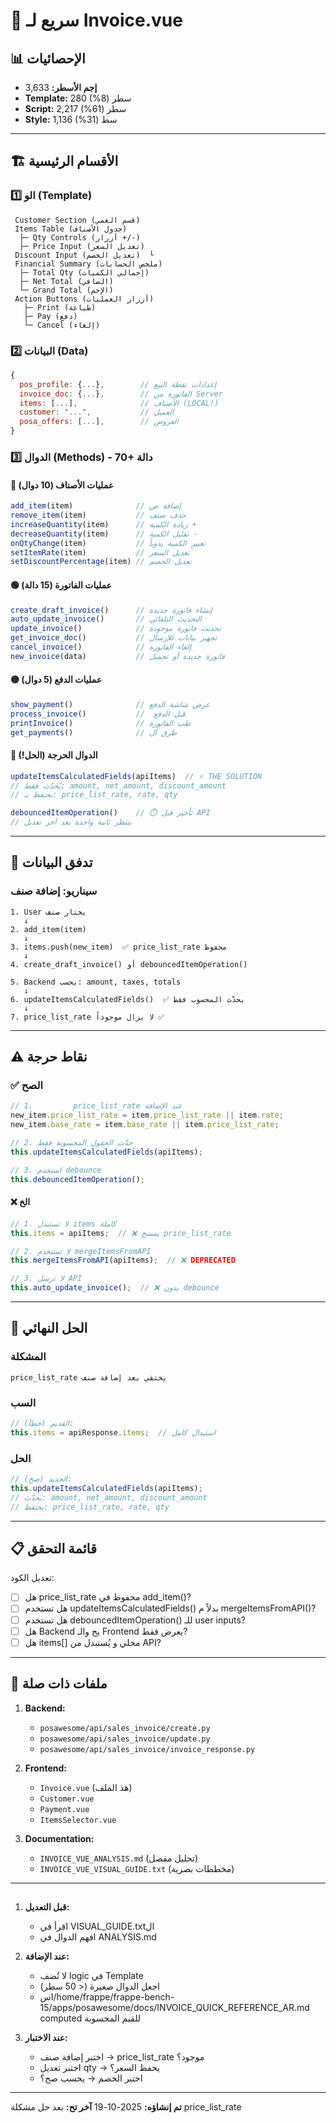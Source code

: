 # 🚀          سريع لـ Invoice.vue

## 📊 الإحصائيات
- **إجم الأسطر:** 3,633
- **Template:** 280 سطر (8%)
- **Script:** 2,217 سطر (61%)
- **Style:** 1,136 سط (31%)

---

## 🏗️ الأقسام الرئيسية

### 1️⃣ الو (Template)
```
 Customer Section (قسم العمي)
 Items Table (جدول الأصناف)
  ├─ Qty Controls (أزرار +/-)
  ├─ Price Input (تعديل السعر)
 Discount Input (تعديل الخصم)  └
 Financial Summary (ملخص الحسابات)
  ├─ Total Qty (إجمالي الكميات)
  ├─ Net Total (الصافي)
  └─ Grand Total (الإجم)
 Action Buttons (أزرار العمليات)
   ├─ Print (طباعة)
   ├─ Pay (دفع)
   └─ Cancel (إلغاء)
```

### 2️⃣ البيانات (Data)
```javascript
{
  pos_profile: {...},        // إعدادات نقطة البيع
  invoice_doc: {...},        // الفاتورة من Server
  items: [...],              // الأصناف (LOCAL!)
  customer: "...",           // العميل
  posa_offers: [...],        // العروض
}
```

### 3️⃣ الدوال (Methods) - 70+ دالة

#### 🔵 عمليات الأصناف (10 دوال)
```javascript
add_item(item)              // إضافة ص
remove_item(item)           // حذف صنف
increaseQuantity(item)      // زيادة الكمية +
decreaseQuantity(item)      // تقليل الكمية -
onQtyChange(item)           // تغيير الكمية يدوياً
setItemRate(item)           // تعديل السعر
setDiscountPercentage(item) // تعديل الخصم
```

#### 🟢 عمليات الفاتورة (15 دالة)
```javascript
create_draft_invoice()      // إنشاء فاتورة جديدة
auto_update_invoice()       // التحديث التلقائي
update_invoice()            // تحديث فاتورة موجودة
get_invoice_doc()           // تجهيز بيانات للإرسال
cancel_invoice()            // إلغاء الفاتورة
new_invoice(data)           // فاتورة جديدة أو تحميل
```

#### 🟡 عمليات الدفع (5 دوال)
```javascript
show_payment()              // عرض شاشة الدفع
process_invoice()           //  قبل الدفع
printInvoice()              // طب الفاتورة
get_payments()              // طرق ال
```

#### 🔴 الدوال الحرجة (الحل!)
```javascript
updateItemsCalculatedFields(apiItems)  // ⭐ THE SOLUTION
// يُحدّث فقط: amount, net_amount, discount_amount
// يحتفظ بـ: price_list_rate, rate, qty

debouncedItemOperation()    // ⏱️ تأخير قبل API
// ينتظر ثانية واحدة بعد آخر تعديل
```

---

## 🔄 تدفق البيانات

### سيناريو: إضافة صنف
```
1. User يختار صنف
   ↓
2. add_item(item)
   ↓
3. items.push(new_item)  ✅ price_list_rate محفوظ
   ↓
4. create_draft_invoice() أو debouncedItemOperation()
   
5. Backend يحسب: amount, taxes, totals
   ↓
6. updateItemsCalculatedFields()  ✅ يحدّث المحسوب فقط
   ↓
7. price_list_rate لا يزال موجوداً ✅
```

---

## ⚠️ نقاط حرجة

### ✅ الصح
```javascript
// 1.         price_list_rate عند الإضافة
new_item.price_list_rate = item.price_list_rate || item.rate;
new_item.base_rate = item.base_rate || item.price_list_rate;

// 2. حدّث الحقول المحسوبة فقط
this.updateItemsCalculatedFields(apiItems);

// 3. استخدم debounce
this.debouncedItemOperation();
```

#### ❌ الخ

```javascript
// 1. لا تستبدل items كاملة
this.items = apiItems;  // ❌ يمسح price_list_rate

// 2. لا تستخدم mergeItemsFromAPI
this.mergeItemsFromAPI(apiItems);  // ❌ DEPRECATED

// 3. لا ترسل API 
this.auto_update_invoice();  // ❌ بدون debounce
```

---

## 🎯 الحل النهائي

### المشكلة
```
price_list_rate يختفي بعد إضافة صنف
```

### السب
```javascript
// القديم (خطأ):
this.items = apiResponse.items;  // استبدال كامل
```

### الحل
```javascript
// الجديد (صح):
this.updateItemsCalculatedFields(apiItems);
// يحدّث: amount, net_amount, discount_amount
// يحتفظ: price_list_rate, rate, qty
```

---

## 📋 قائمة التحقق

 تعديل الكود:

- [ ] هل price_list_rate محفوظ في add_item()?
- [ ] هل تستخدم updateItemsCalculatedFields() بدلاً م mergeItemsFromAPI()?
- [ ] هل تستخدم debouncedItemOperation() للـ user inputs?
- [ ] هل Backend يح والـ Frontend يعرض فقط?
- [ ] هل items[] محلي و يُستبدل من API?

---

## 🔗 ملفات ذات صلة

1. **Backend:**
   - `posawesome/api/sales_invoice/create.py`
   - `posawesome/api/sales_invoice/update.py`
   - `posawesome/api/sales_invoice/invoice_response.py`

2. **Frontend:**
   - `Invoice.vue` (هذ الملف)
   - `Customer.vue`
   - `Payment.vue`
   - `ItemsSelector.vue`

3. **Documentation:**
   - `INVOICE_VUE_ANALYSIS.md` (تحليل مفصل)
   - `INVOICE_VUE_VISUAL_GUIDE.txt` (مخططات بصرية)

---

## 
1. **قبل التعديل:**
   - اقرأ  في VISUAL_GUIDE.txtال
   - افهم الدوال في ANALYSIS.md

2. **عند الإضافة:**
   - لا تُضف logic في Template
   - اجعل الدوال صغيرة (< 50 سطر)
   - اس/home/frappe/frappe-bench-15/apps/posawesome/docs/INVOICE_QUICK_REFERENCE_AR.md computed للقيم المحسوبة

3. **عند الاختبار:**
   - اختبر إضافة صنف → price_list_rate موجود؟
   - اختبر تعديل qty → يحفظ السعر؟
   - اختبر الخصم → يحسب صح؟

---

**تم إنشاؤه:** 2025-10-19
**آخر تح:** بعد حل مشكلة price_list_rate
